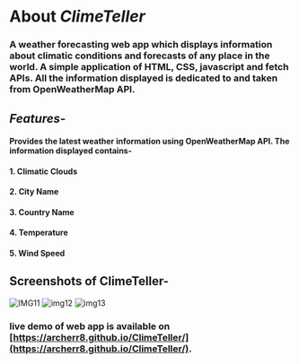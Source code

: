 # About *ClimeTeller*
### A weather forecasting web app which displays information about climatic conditions and forecasts of any place in the world. A simple application of HTML, CSS, javascript and fetch APIs. All the information displayed is dedicated to and taken from OpenWeatherMap API.

## *Features-*
#### Provides the latest weather information using OpenWeatherMap API. The information displayed contains-
####      1. Climatic Clouds
####      2. City Name
####      3. Country Name
####     4. Temperature 
####      5. Wind Speed

## Screenshots of ClimeTeller-
![IMG11](https://user-images.githubusercontent.com/86165812/122663667-fc7ae700-d1b9-11eb-9800-d28891b8b848.png)
![img12](https://user-images.githubusercontent.com/86165812/122663674-03095e80-d1ba-11eb-9609-ce8cb1dc0554.png)
![img13](https://user-images.githubusercontent.com/86165812/122663678-0997d600-d1ba-11eb-86de-59f9ec5f1ba1.png)


### live demo of web app is available on [https://archerr8.github.io/ClimeTeller/](https://archerr8.github.io/ClimeTeller/).


